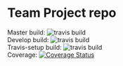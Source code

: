 # Team Project repo


Master build:
![travis build](https://app.travis-ci.com/gcivil-nyu-org/Team_Team6_CS-GY-6063-Fall2021.svg?branch=master)
<br />
Develop build:
![travis build](https://app.travis-ci.com/gcivil-nyu-org/Team_Team6_CS-GY-6063-Fall2021.svg?branch=develop)
<br />
Travis-setup build:
![travis build](https://app.travis-ci.com/gcivil-nyu-org/Team_Team6_CS-GY-6063-Fall2021.svg?branch=travis-setup)
<br />
Coverage:
[![Coverage Status](https://coveralls.io/repos/github/gcivil-nyu-org/Team_Team6_CS-GY-6063-Fall2021/badge.svg?branch=master)](https://coveralls.io/github/gcivil-nyu-org/Team_Team6_CS-GY-6063-Fall2021?branch=master)
